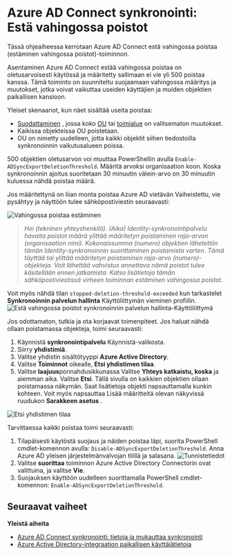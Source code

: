 <properties
   pageTitle="Azure AD Connect synkronointi: estää vahingossa poistaa | Microsoft Azure"
   description="Tässä ohjeaiheessa kerrotaan Azure AD Connect estä vahingossa poistaa (estäminen vahingossa poistot)-toiminnon."
   services="active-directory"
   documentationCenter=""
   authors="AndKjell"
   manager="femila"
   editor=""/>

<tags
   ms.service="active-directory"
   ms.devlang="na"
   ms.topic="article"
   ms.tgt_pltfrm="na"
   ms.workload="identity"
   ms.date="09/01/2016"
   ms.author="billmath"/>

# <a name="azure-ad-connect-sync-prevent-accidental-deletes"></a>Azure AD Connect synkronointi: Estä vahingossa poistot
Tässä ohjeaiheessa kerrotaan Azure AD Connect estä vahingossa poistaa (estäminen vahingossa poistot)-toiminnon.

Asentaminen Azure AD Connect estää vahingossa poistaa on oletusarvoisesti käytössä ja määritetty sallimaan ei vie yli 500 poistaa kanssa. Tämä toiminto on suunniteltu suojaamaan vahingossa määritys ja muutokset, jotka voivat vaikuttaa useiden käyttäjien ja muiden objektien paikallisen kansioon.

Yleiset skenaariot, kun näet sisältää useita poistaa:

- [Suodattaminen](active-directory-aadconnectsync-configure-filtering.md) , jossa koko [OU](active-directory-aadconnectsync-configure-filtering.md#organizational-unitbased-filtering) tai [toimialue](active-directory-aadconnectsync-configure-filtering.md#domain-based-filtering) on valitsematon muutokset.
- Kaikissa objekteissa OU poistetaan.
- OU on nimetty uudelleen, jotta kaikki objektit siihen tiedostoilla synkronoinnin vaikutusalueen poissa.

500 objektien oletusarvon voi muuttaa PowerShellin avulla `Enable-ADSyncExportDeletionThreshold`. Määritä arvoksi organisaation koon. Koska synkronoinnin ajoitus suoritetaan 30 minuutin välein-arvo on 30 minuutin kuluessa nähdä poistaa määrä.

Jos määritettynä on liian monta poistaa Azure AD vietävän Vaiheistettu, vie pysähtyy ja näyttöön tulee sähköpostiviestin seuraavasti:

![Vahingossa poistaa estäminen](./media/active-directory-aadconnectsync-feature-prevent-accidental-deletes/email.png)

> *Hei (tekninen yhteyshenkilö). (Aika) Identity-synkronointipalvelu havaita poistot määrä ylittää määritetyn poistaminen raja-arvon (organisaation nimi). Kokonaissumma (numero) objektien lähetettiin tämän Identity-synkronoinnin suorittaminen poistamista varten. Tämä täyttää tai ylittää määritetyn poistaminen raja-arvo (numero)-objekteja. Voit lähettää vahvistus annettava nämä poistot tulee käsitellään ennen jatkamista. Katso lisätietoja tämän sähköpostiviestissä virheen toiminnan estäminen vahingossa poistot.*

Voit myös nähdä tilan `stopped-deletion-threshold-exceeded` kun tarkastelet **Synkronoinnin palvelun hallinta** Käyttöliittymän vieminen profiilin.
![Estä vahingossa poistot synkronoinnin palvelun hallinta-Käyttöliittymä](./media/active-directory-aadconnectsync-feature-prevent-accidental-deletes/syncservicemanager.png)

Jos odottamaton, tutkia ja ota korjaavat toimenpiteet. Jos haluat nähdä ollaan poistamassa objekteja, toimi seuraavasti:

1. Käynnistä **synkronointipalvelu** Käynnistä-valikosta.
2. Siirry **yhdistimiä**.
3. Valitse yhdistin sisältötyyppi **Azure Active Directory**.
4. Valitse **Toiminnot** oikealle, **Etsi yhdistimen tilaa**.
5. Valitse **laajuus**ponnahdusikkunassa Valitse **Yhteys katkaistu, koska** ja aiemman aika. Valitse **Etsi**. Tällä sivulla on kaikkien objektien ollaan poistamassa näkymän. Saat lisätietoja objekti napsauttamalla kunkin kohteen. Voit myös napsauttaa Lisää määritteitä olevan näkyvissä ruudukon **Sarakkeen asetus** .

![Etsi yhdistimen tilaa](./media/active-directory-aadconnectsync-feature-prevent-accidental-deletes/searchcs.png)

Tarvittaessa kaikki poistaa toimi seuraavasti:

1. Tilapäisesti käytöstä suojaus ja näiden poistaa läpi, suorita PowerShell cmdlet-komennon avulla: `Disable-ADSyncExportDeletionThreshold`. Anna Azure AD yleisen järjestelmänvalvojan tilillä ja salasana.
![Tunnistetiedot](./media/active-directory-aadconnectsync-feature-prevent-accidental-deletes/credentials.png)
2. Valitse **suorittaa** toiminnon Azure Active Directory Connectorin ovat valittuina, ja valitse **Vie**.
3. Suojauksen käyttöön uudelleen suorittamalla PowerShell cmdlet-komennon: `Enable-ADSyncExportDeletionThreshold`.

## <a name="next-steps"></a>Seuraavat vaiheet

**Yleistä aiheita**

- [Azure AD Connect synkronointi: tietoja ja mukauttaa synkronointi](active-directory-aadconnectsync-whatis.md)
- [Azure Active Directory-integraation paikallisen käyttäjätietoja](active-directory-aadconnect.md)
